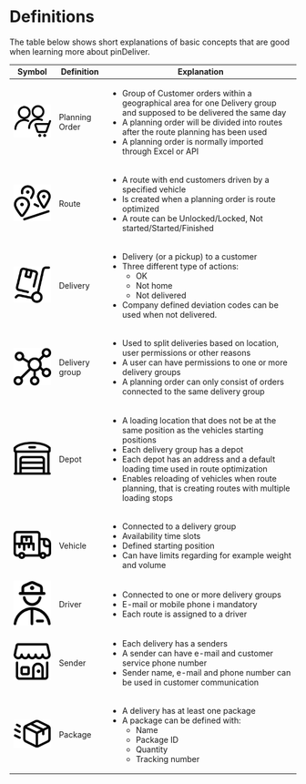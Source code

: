 # Definitions
The table below shows short explanations of basic concepts that are good when learning more about pinDeliver.

|Symbol|Definition|Explanation|
|---------|-----------------------------------------|-----------------|
|![Planning order](/images/icons/planning_order.png)|Planning Order|<ul><li>Group of Customer orders within a geographical area for one Delivery group and supposed to be delivered the same day</li><li>A planning order will be divided into routes after the route planning has been used</li><li>A planning order is normally imported through Excel or API</li></ul>|
|![Route](/images/icons/route.png)|Route|<ul><li>A route with end customers driven by a specified vehicle</li><li>Is created when a planning order is route optimized</li><li>A route can be Unlocked/Locked, Not started/Started/Finished</li></ul>|
|![Customer order](/images/icons/delivery.png)|Delivery|<ul><li>Delivery (or a pickup) to a customer</li><li>Three different type of actions:<ul><li>OK</li><li>Not home</li><li>Not delivered</li></ul><li>Company defined deviation codes can be used when not delivered.</li></ul>|
|![Delivery group](/images/icons/delivery_group.png)|Delivery group|<ul><li>Used to split deliveries based on location, user permissions or other reasons</li><li>A user can have permissions to one or more delivery groups</li><li>A planning order can only consist of orders connected to the same delivery group</li></ul>|
|![Depot](/images/icons/depot.png)|Depot|<ul><li>A loading location that does not be at the same position as the vehicles starting positions</li><li>Each delivery group has a depot</li><li>Each depot has an address and a default loading time used in route optimization</li><li>Enables reloading of vehicles when route planning, that is creating routes with multiple loading stops</li></ul>|
|![Vehicle](/images/icons/vehicle.png)|Vehicle|<ul><li>Connected to a delivery group</li><li>Availability time slots</li><li>Defined starting position</li><li>Can have limits regarding for example weight and volume</li></ul>|
|![Driver](/images/icons/driver.png)|Driver|<ul><li>Connected to one or more delivery groups</li><li>E-mail or mobile phone i mandatory</li><li>Each route is assigned to a driver</li></ul>|
|![Sender](/images/icons/sender.png)|Sender|<ul><li>Each delivery has a senders</li><li>A sender can have e-mail and customer service phone number</li><li>Sender name, e-mail and phone number can be used in customer communication</li></ul>|
|![Package](/images/icons/package.png)|Package|<ul><li>A delivery has at least one package</li><li>A package can be defined with:<ul><li>Name</li><li>Package ID</li><li>Quantity</li><li>Tracking number</li></ul>|
